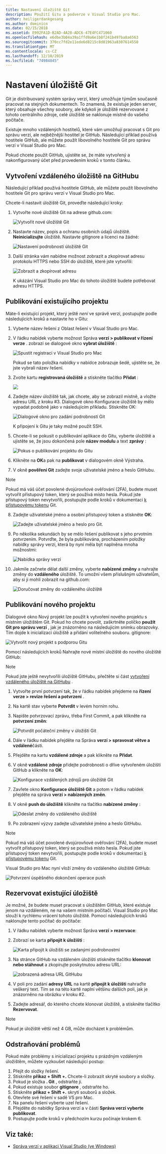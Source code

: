 ```yaml
---
title: Nastavení úložiště Git
description: Použití Gitu a podverze v Visual Studio pro Mac.
author: heiligerdankgesang
ms.author: dominicn
ms.date: 02/15/2018
ms.assetid: E992FA1D-B2AD-4A28-ADC6-47E4FC471060
ms.openlocfilehash: e6dbe3b04a39a1ffd9a6e1b8f241b497ba8a6563
ms.sourcegitcommit: 370cc7fd2e11ede6d8215c8d81963a8307614550
ms.translationtype: MT
ms.contentlocale: cs-CZ
ms.lasthandoff: 12/10/2019
ms.locfileid: "74984845"
---
```

# <a name="set-up-a-git-repository"></a>Nastavení úložiště Git

Git je distribuovaný systém správy verzí, který umožňuje týmům současně pracovat na stejných dokumentech. To znamená, že existuje jeden server, který obsahuje všechny soubory, ale kdykoli je úložiště rezervované z tohoto centrálního zdroje, celé úložiště se naklonuje místně do vašeho počítače.

Existuje mnoho vzdálených hostitelů, které vám umožňují pracovat s Git pro správu verzí, ale nejběžnější hostitel je GitHub. Následující příklad používá hostitele GitHub, ale můžete použít libovolného hostitele Git pro správu verzí v Visual Studio pro Mac.

Pokud chcete použít GitHub, ujistěte se, že máte vytvořený a nakonfigurovaný účet před provedením kroků v tomto článku.

## <a name="creating-a-remote-repo-on-github"></a>Vytvoření vzdáleného úložiště na GitHubu

Následující příklad používá hostitele GitHub, ale můžete použít libovolného hostitele Git pro správu verzí v Visual Studio pro Mac.

Chcete-li nastavit úložiště Git, proveďte následující kroky:

1. Vytvořte nové úložiště Git na adrese github.com:

    ![Vytvořit nové úložiště Git](media/version-control-git1-sml.png)

2. Nastavte název, popis a ochranu osobních údajů úložiště. **Neinicializujte** úložiště. Nastavte gitignore a licenci na žádné:

    ![Nastavení podrobností úložiště Git](media/version-control-git2.png)

3. Další stránka vám nabídne možnost zobrazit a zkopírovat adresu protokolu HTTPS nebo SSH do úložiště, které jste vytvořili:

    ![Zobrazit a zkopírovat adresu](media/version-control-git3.png)

   K ukázání Visual Studio pro Mac do tohoto úložiště budete potřebovat adresu HTTPS.

## <a name="publishing-an-existing-project"></a>Publikování existujícího projektu

Máte-li existující projekt, který ještě _není_ ve správě verzí, postupujte podle následujících kroků a nastavte ho v Gitu:

1. Vyberte název řešení z Oblast řešení v Visual Studio pro Mac.

2. V řádku nabídek vyberte možnost Správa **verzí > publikovat v řízení verze** . zobrazí se dialogové okno **vybrat úložiště** :

    ![Spustit registraci v Visual Studio pro Mac](media/version-control-git4-sml.png)

    Pokud se tato položka nabídky v nabídce zobrazuje šedě, ujistěte se, že jste vybrali název řešení.

3. Zvolte kartu **registrovaná úložiště** a stiskněte tlačítko **Přidat** :

    ![](media/version-control-git5.png)

4. Zadejte název úložiště tak, jak chcete, aby se zobrazil místně, a vložte adresu URL z kroku #3. Dialogové okno Konfigurace úložiště by mělo vypadat podobně jako v následujícím příkladu. Stiskněte OK:

    ![Dialogové okno pro zadání podrobností Git](media/version-control-git6.png)

    K připojení k Gitu je taky možné použít SSH.

5. Chcete-li se pokusit o publikování aplikace do Gitu, vyberte úložiště a ujistěte se, že jsou dokončená pole **název modulu** a text **zprávy** :

    ![Pokus o publikování projektu do Gitu](media/version-control-git7.png)

6. Klikněte na **OK**a pak na **publikovat** v dialogovém okně Výstraha.

7. V okně **pověření Git** zadejte svoje uživatelské jméno a heslo GitHubu. 

> [!NOTE]
> Pokud má váš účet povolené dvojúrovňové ověřování (2FA), budete muset vytvořit přístupový token, který se používá místo hesla. Pokud jste přístupový token nevytvořili, postupujte podle kroků v dokumentaci [k přístupovému tokenu](https://help.github.com/articles/creating-an-access-token-for-command-line-use/) Git.

8. Zadejte uživatelské jméno a osobní přístupový token a stiskněte **OK**:

    ![Zadejte uživatelské jméno a heslo pro Git.](media/version-control-git9-sml.png)

9. Po několika sekundách by se mělo řešení publikovat s jeho prvotním potvrzením. Potvrďte, že byla publikována, procházením položky nabídky správy verzí, která by nyní měla být naplněna mnoha možnostmi:

    ![Nabídka správy verzí](media/version-control-git10.png)

10. Jakmile začnete dělat další změny, vyberte **nabízené změny** a nahrajte změny do **vzdáleného** úložiště. To umožní všem příslušným uživatelům, aby si ji mohli zobrazit na github.com:

    ![Doručovat změny do vzdáleného úložiště](media/version-control-git11.png)

## <a name="publishing-a-new-project"></a>Publikování nového projektu

Dialogové okno Nový projekt lze použít k vytvoření nového projektu s místním úložištěm Git. Pokud ho chcete povolit, zaškrtněte políčko **použít Git pro správu verzí** , jak je znázorněno na následujícím snímku obrazovky. Tím dojde k inicializaci úložiště a přidání volitelného souboru. gitignore:

![Vytvořit nový projekt s podporou Gitu](media/version-control-git-publish-new1.png)

Pomocí následujících kroků Nahrajte nové místní úložiště do nového úložiště GitHub:

> [!NOTE]
> Pokud jste ještě nevytvořili úložiště GitHubu, přečtěte si část [vytvoření vzdáleného úložiště na GitHubu](#creating-a-remote-repo-on-github) .

1. Vytvořte první potvrzení tak, že v řádku nabídek přejdeme na **řízení verze > revize řešení a potvrzení** .

2. Na kartě stav vyberte **Potvrdit** v levém horním rohu.

3. Napište potvrzovací zprávu, třeba First Commit, a pak klikněte na **potvrzení změn**:

    ![Potvrdit počáteční změny v úložišti Git](media/version-control-git-publish-new2.png)

4. Dále v řádku nabídek přejděte na Správa **verzí > spravovat větve a vzdálené**části.

5. Přejděte na kartu **vzdálené zdroje** a pak klikněte na **Přidat**.

6. V okně **vzdálené zdroje** přidejte podrobnosti o dříve vytvořeném úložišti GitHub a klikněte na **OK**:

    ![Konfigurace vzdálených zdrojů pro úložiště Git](media/version-control-git-publish-new3.png)

7. Zavřete okno **Konfigurace úložiště Git** a potom v řádku nabídek přejděte na správa **verzí > nabízených změn**.

8. V okně **push do úložiště** klikněte na tlačítko **nabízené změny** :

    ![Odeslat změny do vzdáleného úložiště](media/version-control-git-publish-new4.png)

9. Po zobrazení výzvy zadejte uživatelské jméno a heslo GitHubu.

> [!NOTE]
> Pokud má váš účet povolené dvojúrovňové ověřování (2FA), budete muset vytvořit přístupový token, který se používá místo hesla. Pokud jste přístupový token nevytvořili, postupujte podle kroků v dokumentaci [k přístupovému tokenu](https://help.github.com/articles/creating-an-access-token-for-command-line-use/) Git.

Visual Studio pro Mac nyní vloží změny do vzdáleného úložiště GitHub:

![Potvrzení úspěšného dokončení operace push](media/version-control-git11.png)

## <a name="check-out-an-existing-repository"></a>Rezervovat existující úložiště

Je možné, že budete muset pracovat s úložištěm GitHub, které existuje jenom na vzdáleném, ne na vašem místním počítači. Visual Studio pro Mac slouží k rychlému vrácení tohoto úložiště. Pomocí následujících kroků naklonujte tento počítač do počítače:

1. V řádku nabídek vyberte možnost Správa **verzí > rezervace**:

2. Zobrazí se karta **připojit k úložišti** :

    ![Karta připojit k úložišti se zadanými podrobnostmi](media/version-control-git13.png)

3. Na stránce GitHub na vzdáleném úložišti stiskněte tlačítko **klonovat nebo stáhnout** a zkopírujte poskytnutou adresu URL:

    ![zobrazená adresa URL GitHubu](media/version-control-git14.png)

4. V poli pro zadání **adresy URL** na kartě **připojit k úložišti** nahraďte veškerý text. Tím se na této kartě naplní většinu dalších polí, jak je znázorněno na obrázku v kroku #2.

5. Zadejte adresář, do kterého chcete klonovat úložiště, a stiskněte tlačítko **Rezervovat**.

> [!NOTE]
> Pokud je úložiště větší než 4 GB, může docházet k problémům.

## <a name="troubleshooting"></a>Odstraňování problémů

Pokud máte problémy s inicializací projektu s prázdným vzdáleným úložištěm, můžete vyzkoušet následující postup:

1. Přejít do složky řešení.
1. Stiskněte **příkaz + Shift +.** Chcete-li zobrazit skryté soubory a složky.
1. Pokud je složka **. Git** , odstraňte ji.
1. Pokud existuje soubor **gitignore** , odstraňte ho.
1. Stiskněte **příkaz + Shift +.** skrytí souborů a složek.
1. Otevřete své řešení v sadě VS pro Mac.
1. Na panelu řešení vyberte uzel řešení.
1. Přejděte do nabídky Správa verzí a v části **Správa verzí vyberte publikovat**.
1. Postupujte podle kroků v předchozím kurzu počínaje krokem 6.

## <a name="see-also"></a>Viz také:

- [Správa verzí v aplikaci Visual Studio (ve Windows)](/visualstudio/version-control/)
